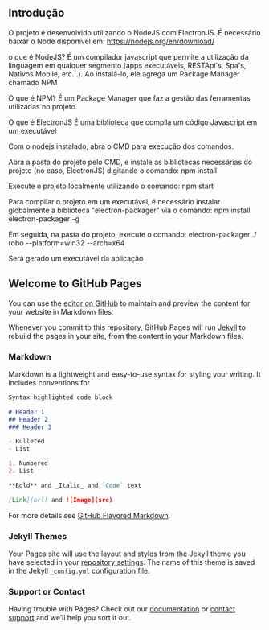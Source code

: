 ## Introdução

O projeto é desenvolvido utilizando o NodeJS com ElectronJS. É necessário baixar o Node disponível em:
https://nodejs.org/en/download/ 

o que é NodeJS?
É um compilador javascript que permite a utilização da linguagem em qualquer segmento (apps executáveis, RESTApi's, Spa's, Nativos Mobile, etc...). Ao instalá-lo, ele agrega um Package Manager chamado NPM

O que é NPM?
É um Package Manager que faz a gestão das ferramentas utilizadas no projeto.

O que é ElectronJS
É uma biblioteca que compila um código Javascript em um executável

Com o nodejs instalado, abra o CMD para execução dos comandos.

Abra a pasta do projeto pelo CMD, e instale as bibliotecas necessárias do projeto (no caso, ElectronJS) digitando o comando: npm install

Execute o projeto localmente utilizando o comando: npm start

Para compilar o projeto em um executável, é necessário instalar globalmente a biblioteca "electron-packager" via o comando: npm install electron-packager -g

Em seguida, na pasta do projeto, execute o comando:
electron-packager ./ robo --platform=win32 --arch=x64

Será gerado um executável da aplicação





## Welcome to GitHub Pages

You can use the [editor on GitHub](https://github.com/costdrivers/docs/edit/gh-pages/index.md) to maintain and preview the content for your website in Markdown files.

Whenever you commit to this repository, GitHub Pages will run [Jekyll](https://jekyllrb.com/) to rebuild the pages in your site, from the content in your Markdown files.

### Markdown

Markdown is a lightweight and easy-to-use syntax for styling your writing. It includes conventions for

```markdown
Syntax highlighted code block

# Header 1
## Header 2
### Header 3

- Bulleted
- List

1. Numbered
2. List

**Bold** and _Italic_ and `Code` text

[Link](url) and ![Image](src)
```

For more details see [GitHub Flavored Markdown](https://guides.github.com/features/mastering-markdown/).

### Jekyll Themes

Your Pages site will use the layout and styles from the Jekyll theme you have selected in your [repository settings](https://github.com/costdrivers/docs/settings/pages). The name of this theme is saved in the Jekyll `_config.yml` configuration file.

### Support or Contact

Having trouble with Pages? Check out our [documentation](https://docs.github.com/categories/github-pages-basics/) or [contact support](https://support.github.com/contact) and we’ll help you sort it out.
